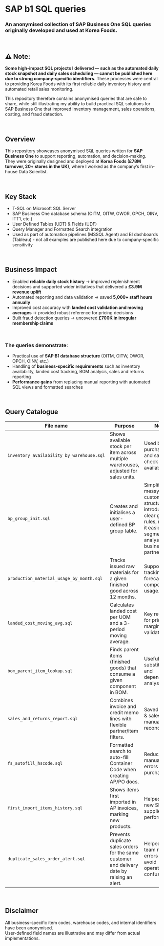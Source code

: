 # SAP b1 SQL queries
### An anonymised collection of SAP Business One SQL queries originally developed and used at Korea Foods.

<br> 

## ⚠️ Note:  
**Some high-impact SQL projects I delivered — such as the automated daily stock snapshot and daily sales scheduling — cannot be published here due to strong company-specific identifiers.**
These processes were central to providing Korea Foods with its first reliable daily inventory history and automated retail sales monitoring.  

This repository therefore contains anonymised queries that are safe to share, while still illustrating my ability to build practical SQL solutions for SAP Business One that improved inventory management, sales operations, costing, and fraud detection.

<br>

## Overview
This repository showcases anonymised SQL queries written for **SAP Business One** to support reporting, automation, and decision-making.  
They were originally designed and deployed at **Korea Foods (£78M turnover, 20+ stores in the UK)**, where I worked as the company’s first in-house Data Scientist.  

<br> 

## Key Stack
- T-SQL on Microsoft SQL Server
- SAP Business One database schema (OITM, OITW, OWOR, OPCH, OINV, ITT1, etc.)
- User Defined Tables (UDT) & Fields (UDF)
- Query Manager and Formatted Search integration
- Used as part of automation pipelines (MSSQL Agent) and BI dashboards (Tableau) - not all examples are published here due to company-specific sensitivity

<br>

## Business Impact
- Enabled **reliable daily stock history** → improved replenishment decisions and supported wider initiatives that delivered a **£3.9M revenue uplift**
- Automated reporting and data validation → saved **5,000+ staff hours annually**  
- Improved cost accuracy with **landed cost validation and moving averages** → provided robust reference for pricing decisions  
- Built fraud detection queries → uncovered **£700K in irregular membership claims**  

<br> 

### The queries demonstrate:  
- Practical use of **SAP B1 database structure** (OITM, OITW, OWOR, OPCH, OINV, etc.)  
- Handling of **business-specific requirements** such as inventory availability, landed cost tracking, BOM analysis, sales and returns reporting  
- **Performance gains** from replacing manual reporting with automated SQL views and formatted searches  

<br> 

## Query Catalogue

| File name | Purpose | Notes |
|-----------|---------|-------|
| `inventory_availability_by_warehouse.sql` | Shows available stock per item across multiple warehouses, adjusted for sales units. | Used by purchasing and sales to check real availability. |
| `bp_group_init.sql` | Creates and initialises a user-defined BP group table. | Simplified a messy customer code structure by introducing clear grouping rules, making it easier to segment and analyse business partners. |
| `production_material_usage_by_month.sql` | Tracks issued raw materials for a given finished good across 12 months. | Supports cost tracking and forecast of component usage. |
| `landed_cost_moving_avg.sql` | Calculates landed cost per UOM and a 3-period moving average. | Key reference for pricing and margin validation. |
| `bom_parent_item_lookup.sql` | Finds parent items (finished goods) that consume a given component in BOM. | Useful for substitution and dependency analysis. |
| `sales_and_returns_report.sql` | Combines invoice and credit memo lines with flexible partner/item filters. | Saved finance & sales teams manual reconciliations. |
| `fs_autofill_hscode.sql` | Formatted search to auto-fill Container Code when creating AP/PO docs. | Reduced manual entry errors in purchasing. |
| `first_import_items_history.sql` | Shows items first imported in AP invoices, marking new products. | Helped track new SKUs and supplier performance. |
| `duplicate_sales_order_alert.sql` | Prevents duplicate sales orders for the same customer and delivery date by raising an alert. | Helped sales team reduce errors and avoid operational confusion. |

<br> 

## Disclaimer
All business-specific item codes, warehouse codes, and internal identifiers have been anonymised.  
User-defined field names are illustrative and may differ from actual implementations.
